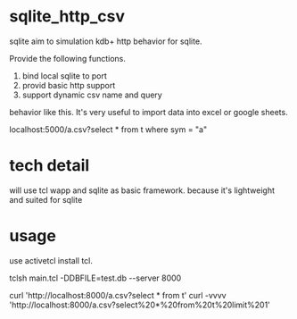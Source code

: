 # sqlite_http_csv

sqlite aim to simulation kdb+ http behavior for sqlite.

Provide the following functions.
1. bind local sqlite to port
2. provid basic http support
3. support dynamic csv name and query

behavior like this. It's very useful to import data into excel or google sheets.

localhost:5000/a.csv?select * from t where sym = "a"

# tech detail

will use tcl wapp and sqlite as basic framework.
because it's lightweight and suited for sqlite


# usage 
use activetcl install tcl. 

tclsh main.tcl -DDBFILE=test.db --server 8000

curl 'http://localhost:8000/a.csv?select * from t'
curl -vvvv 'http://localhost:8000/a.csv?select%20*%20from%20t%20limit%201'
